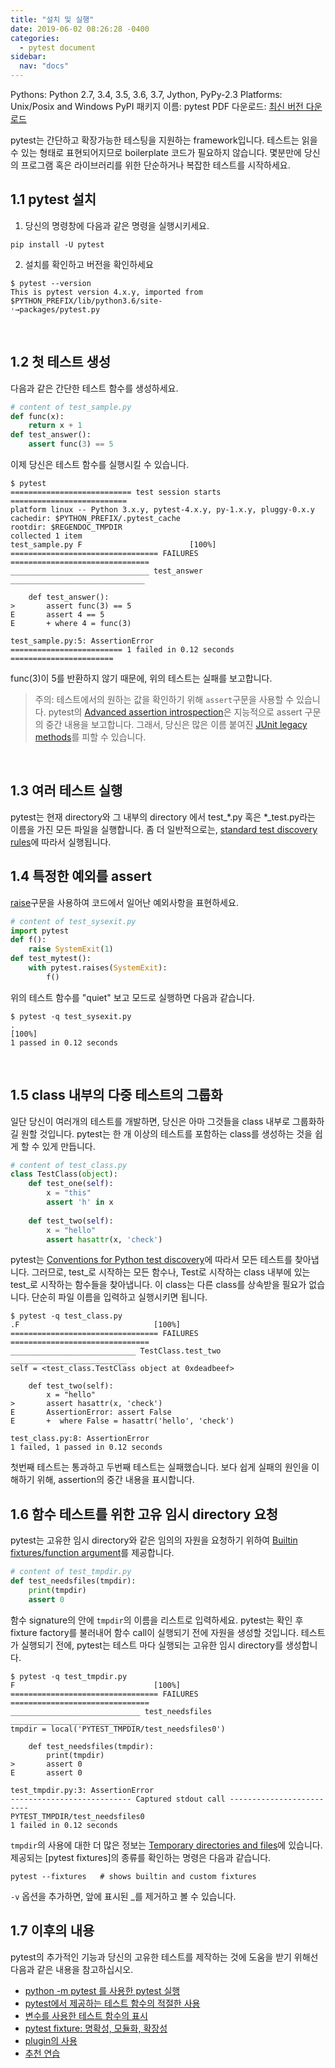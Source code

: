 ```yaml
---
title: "설치 및 실행"
date: 2019-06-02 08:26:28 -0400
categories:
  - pytest document
sidebar:
  nav: "docs"
---
```


Pythons: Python 2.7, 3.4, 3.5, 3.6, 3.7, Jython, PyPy-2.3
Platforms: Unix/Posix and Windows
PyPI 패키지 이름: pytest
PDF 다운로드: [최신 버전 다운로드](https://docs.pytest.org/en/latest/contents.html)

pytest는 간단하고 확장가능한 테스팅을 지원하는 framework입니다. 테스트는 읽을 수 있는 형태로 표현되어지므로 boilerplate 코드가 필요하지 않습니다. 몇분만에 당신의 프로그램 혹은 라이브러리를 위한 단순하거나 복잡한 테스트를 시작하세요.

1.1 pytest 설치
---
1. 당신의 명령창에 다음과 같은 명령을 실행시키세요.
```
pip install -U pytest
```
2. 설치를 확인하고 버전을 확인하세요
```
$ pytest --version
This is pytest version 4.x.y, imported from $PYTHON_PREFIX/lib/python3.6/site-
˓→packages/pytest.py
```
<br>

1.2 첫 테스트 생성
---
다음과 같은 간단한 테스트 함수를 생성하세요.
```python
# content of test_sample.py
def func(x):
	return x + 1
def test_answer():
	assert func(3) == 5
```
이제 당신은 테스트 함수를 실행시킬 수 있습니다.
```
$ pytest
=========================== test session starts ==========================
platform linux -- Python 3.x.y, pytest-4.x.y, py-1.x.y, pluggy-0.x.y
cachedir: $PYTHON_PREFIX/.pytest_cache
rootdir: $REGENDOC_TMPDIR
collected 1 item
test_sample.py F 						[100%]
================================= FAILURES ===============================
_______________________________ test_answer ______________________________

	def test_answer():
> 		assert func(3) == 5
E 		assert 4 == 5
E 		+ where 4 = func(3)

test_sample.py:5: AssertionError
========================= 1 failed in 0.12 seconds =======================
```
func(3)이 5를 반환하지 않기 때문에, 위의 테스트는 실패를 보고합니다.


>주의: 테스트에서의 원하는 값을 확인하기 위해 `assert`구문을 사용할 수 있습니다. pytest의 [Advanced assertion introspection](https://docs.python.org/3/reference/simple_stmts.html#the-assert-statement)은 지능적으로 assert 구문의 중간 내용을 보고합니다. 그래서, 당신은 많은 이름 붙여진 [JUnit legacy methods](https://docs.python.org/3/library/unittest.html#test-cases)를 피할 수 있습니다.
<br>

1.3 여러 테스트 실행
---
pytest는 현재 directory와 그 내부의 directory 에서 test_*.py 혹은 *_test.py라는 이름을 가진 모든 파일을 실행합니다. 좀 더 일반적으로는, [standard test discovery rules]("chapter_23.2")에 따라서 실행됩니다.
<br>

1.4 특정한 예외를 assert
---
[raise]("chapter_4.2")구문을 사용하여 코드에서 일어난 예외사항을 표현하세요.
```python
# content of test_sysexit.py
import pytest
def f():
	raise SystemExit(1)
def test_mytest():
	with pytest.raises(SystemExit):
		f()
```
위의 테스트 함수를 "quiet" 보고 모드로 실행하면 다음과 같습니다.
```
$ pytest -q test_sysexit.py
. 																					[100%]
1 passed in 0.12 seconds
```
<br>

1.5 class 내부의 다중 테스트의 그룹화
---
일단 당신이 여러개의 테스트를 개발하면, 당신은 아마 그것들을 class 내부로 그룹화하길 원할 것입니다. pytest는 한 개 이상의 테스트를 포함하는 class를 생성하는 것을 쉽게 할 수 있게 만듭니다.
```python
# content of test_class.py
class TestClass(object):
	def test_one(self):
		x = "this"
		assert 'h' in x
        
	def test_two(self):
		x = "hello"
		assert hasattr(x, 'check')
```
pytest는 [Conventions for Python test discovery]("chapter_23.2")에 따라서 모든 테스트를 찾아냅니다. 그러므로, test_로 시작하는 모든 함수나, Test로 시작하는 class 내부에 있는 test_로 시작하는 함수들을 찾아냅니다. 이 class는 다른 class를 상속받을 필요가 없습니다. 단순히 파일 이름을 입력하고 실행시키면 됩니다.
```
$ pytest -q test_class.py
.F 								[100%]
================================= FAILURES ===============================
____________________________ TestClass.test_two __________________________
self = <test_class.TestClass object at 0xdeadbeef>

	def test_two(self):
		x = "hello"
> 		assert hasattr(x, 'check')
E 		AssertionError: assert False
E 	    +  where False = hasattr('hello', 'check')

test_class.py:8: AssertionError
1 failed, 1 passed in 0.12 seconds
```
첫번째 테스트는 통과하고 두번째 테스트는 실패했습니다. 보다 쉽게 실패의 원인을 이해하기 위해, assertion의 중간 내용을 표시합니다.
<br>

1.6 함수 테스트를 위한 고유 임시 directory 요청
---
pytest는 고유한 임시 directory와 같은 임의의 자원을 요청하기 위하여 [Builtin fixtures/function argument](https://docs.pytest.org/en/latest/builtin.html#builtinfixtures)를 제공합니다.
```python
# content of test_tmpdir.py
def test_needsfiles(tmpdir):
	print(tmpdir)
	assert 0
```
함수 signature의 안에 `tmpdir`의 이름을 리스트로 입력하세요. pytest는 확인 후 fixture factory를 불러내어 함수 call이 실행되기 전에 자원을 생성할 것입니다. 테스트가 실행되기 전에, pytest는 테스트 마다 실행되는 고유한 임시 directory를 생성합니다.
```
$ pytest -q test_tmpdir.py
F 								[100%]
================================= FAILURES ===============================
_____________________________ test_needsfiles ____________________________
tmpdir = local('PYTEST_TMPDIR/test_needsfiles0')

	def test_needsfiles(tmpdir):
		print(tmpdir)
> 		assert 0
E 		assert 0

test_tmpdir.py:3: AssertionError
--------------------------- Captured stdout call -------------------------
PYTEST_TMPDIR/test_needsfiles0
1 failed in 0.12 seconds
```
`tmpdir`의 사용에 대한 더 많은 정보는 [Temporary directories and files]("chapter_8")에 있습니다.
제공되는 [pytest fixtures]의 종류를 확인하는 명령은 다음과 같습니다.
```
pytest --fixtures 	# shows builtin and custom fixtures
```
`-v` 옵션을 추가하면, 앞에 표시된 _를 제거하고 볼 수 있습니다.
<br>


1.7 이후의 내용
---
pytest의 추가적인 기능과 당신의 고유한 테스트를 제작하는 것에 도움을 받기 위해선 다음과 같은 내용을 참고하십시오.
- [python -m pytest 를 사용한 pytest 실행]("chapter_2”)
- [pytest에서 제공하는 테스트 함수의 적절한 사용]("chpter_3")
- [변수를 사용한 테스트 함수의 표시]("chapter_6")
- [pytest fixture: 명확성, 모듈화, 확장성]("chapter_5")
- [plugin의 사용]("chpater_19")
- [추천 연습]("chapter_23")
